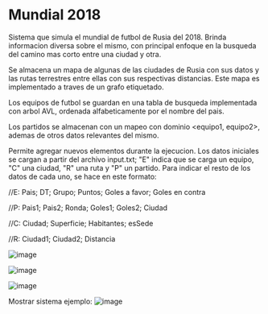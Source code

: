 # Mundial 2018
Sistema que simula el mundial de futbol de Rusia del 2018. Brinda informacion diversa sobre el mismo, con principal enfoque en la busqueda del camino mas corto entre una ciudad y otra.

Se almacena un mapa de algunas de las ciudades de Rusia con sus datos y las rutas terrestres entre ellas con sus respectivas distancias. Este mapa es implementado a traves de un grafo etiquetado.

Los equipos de futbol se guardan en una tabla de busqueda implementada con arbol AVL, ordenada alfabeticamente por el nombre del pais.

Los partidos se almacenan con un mapeo con dominio <equipo1, equipo2>, ademas de otros datos relevantes del mismo.

Permite agregar nuevos elementos durante la ejecucion.
Los datos iniciales se cargan a partir del archivo input.txt; "E" indica que se carga un equipo, "C" una ciudad, "R" una ruta y "P" un partido. 
Para indicar el resto de los datos de cada uno, se hace en este formato:

//E: Pais; DT; Grupo; Puntos; Goles a favor; Goles en contra

//P: Pais1; Pais2; Ronda; Goles1; Goles2; Ciudad

//C: Ciudad; Superficie; Habitantes; esSede

//R: Ciudad1; Ciudad2; Distancia

![image](https://user-images.githubusercontent.com/71310857/149806193-4948e5ab-f0f2-480a-a6c8-7d25ef312892.png)

![image](https://user-images.githubusercontent.com/71310857/149807507-50bc3797-8cbf-4731-8c77-73ea6dcf39a2.png)

![image](https://user-images.githubusercontent.com/71310857/149807620-6fa7afc1-d295-484b-b2ab-cbc96a66f2c8.png)

Mostrar sistema ejemplo:
![image](https://user-images.githubusercontent.com/71310857/149807841-013e1b5d-5f01-4712-94b4-77bb197c0df6.png)
